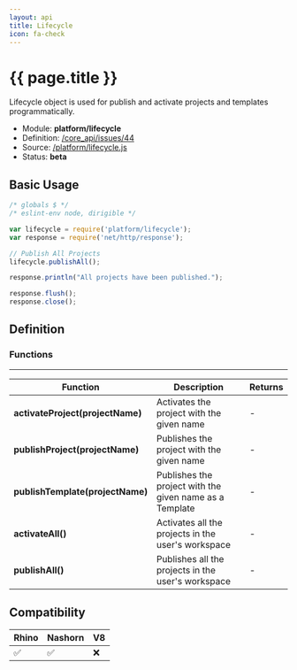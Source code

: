 ```yaml
---
layout: api
title: Lifecycle
icon: fa-check
---
```


{{ page.title }}
===

Lifecycle object is used for publish and activate projects and templates programmatically.

- Module: **platform/lifecycle**
- Definition: [/core_api/issues/44](https://github.com/dirigiblelabs/core_api/issues/44)
- Source: [/platform/lifecycle.js](https://github.com/dirigiblelabs/core_api/blob/master/core_api/ScriptingServices/platform/lifecycle.js)
- Status: **beta**

Basic Usage
---

```javascript
/* globals $ */
/* eslint-env node, dirigible */

var lifecycle = require('platform/lifecycle');
var response = require('net/http/response');

// Publish All Projects
lifecycle.publishAll();

response.println("All projects have been published.");

response.flush();
response.close();
```

Definition
---

### Functions

---

Function     | Description | Returns
------------ | ----------- | --------
**activateProject(projectName)**   | Activates the project with the given name | *-*
**publishProject(projectName)**   | Publishes the project with the given name | *-*
**publishTemplate(projectName)**   | Publishes the project with the given name as a Template | *-*
**activateAll()**   | Activates all the projects in the user's workspace | *-*
**publishAll()**   | Publishes all the projects in the user's workspace | *-*


Compatibility
---

Rhino | Nashorn | V8
----- | ------- | --------
 ✅  | ✅  | ❌
